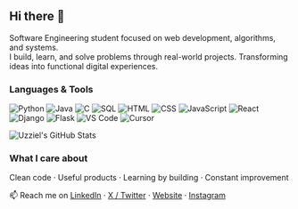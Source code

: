 ## Hi there 👋

Software Engineering student focused on web development, algorithms, and systems.  
I build, learn, and solve problems through real-world projects. Transforming ideas into functional digital experiences.

### Languages & Tools
![Python](https://img.shields.io/badge/-Python-333?style=flat&logo=python)
![Java](https://img.shields.io/badge/-Java-333?style=flat&logo=java)
![C](https://img.shields.io/badge/-C-333?style=flat&logo=c)
![SQL](https://img.shields.io/badge/-SQL-333?style=flat&logo=mysql)
![HTML](https://img.shields.io/badge/-HTML5-333?style=flat&logo=html5)
![CSS](https://img.shields.io/badge/-CSS3-333?style=flat&logo=css3)
![JavaScript](https://img.shields.io/badge/-JavaScript-333?style=flat&logo=javascript)
![React](https://img.shields.io/badge/-React-333?style=flat&logo=react)
![Django](https://img.shields.io/badge/-Django-333?style=flat&logo=django)
![Flask](https://img.shields.io/badge/-Flask-333?style=flat&logo=flask)
![VS Code](https://img.shields.io/badge/-VSCode-333?style=flat&logo=visualstudiocode)
![Cursor](https://img.shields.io/badge/-Cursor-333?style=flat&logo=cursor)

![Uzziel's GitHub Stats](https://github-readme-stats.vercel.app/api?username=uzzielvdz&show_icons=true&theme=dark)


### What I care about
Clean code · Useful products · Learning by building · Constant improvement

📫 Reach me on [LinkedIn](https://linkedin.com/in/uzzielvdz) · [X / Twitter](https://x.com/uzzielvdz) · [Website](https://uzziel.dev) · [Instagram](https://instagram.com/uzzielvdz)

